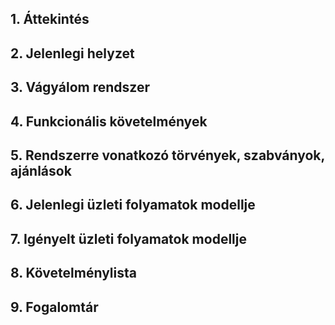 ## 1. Áttekintés


## 2. Jelenlegi helyzet


## 3. Vágyálom rendszer 


## 4. Funkcionális követelmények


## 5. Rendszerre vonatkozó törvények, szabványok, ajánlások


## 6. Jelenlegi üzleti folyamatok modellje


## 7. Igényelt üzleti folyamatok modellje


## 8. Követelménylista


## 9. Fogalomtár
